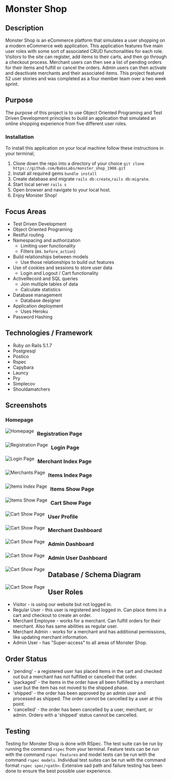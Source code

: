 # Monster Shop

## Description

Monster Shop is an eCommerce platform that simulates a user shopping on a modern eCommerce web application. This application features five main user roles with some sort of associated CRUD functionalities for each role. Visitors to the site can register, add items to their carts, and then go through a checkout process. Merchant users can then see a list of pending orders for their items and fulfill or cancel the orders. Admin users can then activate and deactivate merchants and their associated items. This project featured 52 user stories and was completed as a four member team over a two week sprint.

## Purpose

The purpose of this project is to use Object Oriented Programing and Test Driven Development principles to build an application that simulated an online shopping experience from five different user roles.

### Installation

To install this application on your local machine follow these instructions in your terminal;

1. Clone down the repo into a directory of your choice  `git clone https://github.com/BabsLabs/monster_shop_1908.git`
1. Install all required gems `bundle install`
1. Create database and migrate `rails db:create`,`rails db:migrate`.
1. Start local server `rails s`
1. Open browser and navigate to your local host.
1. Enjoy Monster Shop!

## Focus Areas
- Test Driven Development
- Object Oriented Programing
- Restful routing
- Namespacing and authorization
    - Limiting user functionality
    - Filters (ex. `before_action`)
- Build relationships between models
     - Use those relationships to build out features
- Use of cookies and sessions to store user data
    - Login and Logout / Cart functionality
- ActiveRecord and SQL queries
    - Join multiple tables of data
    - Calculate statistics
- Database management
    - Database designer
- Application deployment
    - Uses Heroku
- Password Hashing

## Technologies / Framework
- Ruby on Rails 5.1.7
- Postgresql
- Postico
- Rspec
- Capybara
- Launcy
- Pry
- Simplecov
- Shouldamatchers

## Screenshots

### Homepage

<img src="https://github.com/BabsLabs/monster_shop_1908-1/blob/master/app/assets/images/monster-shoppe-herokuapp-welcome.png?raw=true"
     alt="Homepage"
     style="float: left; margin-right: 10px;" />

### Registration Page

<img src="https://github.com/BabsLabs/monster_shop_1908-1/blob/master/app/assets/images/monster-shoppe-herokuapp-register.png?raw=true"
     alt="Registration Page"
     style="float: left; margin-right: 10px;" />

### Login Page

<img src="https://github.com/BabsLabs/monster_shop_1908-1/blob/master/app/assets/images/monster-shoppe-herokuapp-login.png?raw=true"
     alt="Login Page"
     style="float: left; margin-right: 10px;" />

### Merchant Index Page

<img src="https://github.com/BabsLabs/monster_shop_1908-1/blob/master/app/assets/images/monster-shoppe-herokuapp-merchants.png?raw=true"
     alt="Merchants Page"
     style="float: left; margin-right: 10px;" />

### Items Index Page

<img src="https://github.com/BabsLabs/monster_shop_1908-1/blob/master/app/assets/images/monster-shoppe-herokuapp-all-items.png?raw=true"
     alt="Items Index Page"
     style="float: left; margin-right: 10px;" />

### Items Show Page

<img src="https://github.com/BabsLabs/monster_shop_1908-1/blob/master/app/assets/images/monster-shoppe-herokuapp-item.png?raw=true"
     alt="Items Show Page"
     style="float: left; margin-right: 10px;" />

### Cart Show Page

<img src="https://github.com/BabsLabs/monster_shop_1908-1/blob/master/app/assets/images/monster-shoppe-herokuapp-cart.png"
     alt="Cart Show Page"
     style="float: left; margin-right: 10px;" />

### User Profile

<img src="https://github.com/BabsLabs/monster_shop_1908-1/blob/master/app/assets/images/monster-shoppe-herokuapp-profile.png?raw=true"
     alt="Cart Show Page"
     style="float: left; margin-right: 10px;" />

### Merchant Dashboard

<img src="https://github.com/BabsLabs/monster_shop_1908-1/blob/master/app/assets/images/monster-shoppe-herokuapp-merchant-dashboard.png?raw=true"
     alt="Cart Show Page"
     style="float: left; margin-right: 10px;" />

### Admin Dashboard

<img src="https://github.com/BabsLabs/monster_shop_1908-1/blob/master/app/assets/images/monster-shoppe-herokuapp-admin-dashboard.png?raw=true"
     alt="Cart Show Page"
     style="float: left; margin-right: 10px;" />

### Admin User Dashboard

<img src="https://github.com/BabsLabs/monster_shop_1908-1/blob/master/app/assets/images/monster-shoppe-herokuapp-admin-users.png"
     alt="Cart Show Page"
     style="float: left; margin-right: 10px;" />

## Database / Schema Diagram

<img src="https://github.com/BabsLabs/monster_shop_1908-1/blob/master/app/assets/images/Monster%20Shop%20Database%20Schema.png?raw=true"
     alt="Cart Show Page"
     style="float: left; margin-right: 10px;" />

## User Roles

- Visitor - is using our website but not logged in.
- Regular User - this user is registered and logged in. Can place items in a cart and checkout to create an order.
- Merchant Employee - works for a merchant. Can fulfill orders for their merchant. Also has same abilities as regular user.
- Merchant Admin - works for a merchant and has additional permissions, like updating merchant information.
- Admin User - has "Super-access" to all areas of Monster Shop.

## Order Status
- 'pending' - a registered user has placed items in the cart and checked out but a merchant has not fulfilled or cancelled that order.
- 'packaged' - the items in the order have all been fulfilled by a merchant user but the item has not moved to the shipped phase.
- 'shipped' - the order has been approved by an admin user and processed as shipped. The order cannot be cancelled by a user at this point.
- 'cancelled' - the order has been cancelled by a user, merchant, or admin. Orders with a 'shipped' status cannot be cancelled.


## Testing

Testing for Monster Shop is done with RSpec. The test suite can be run by running the command `rspec` from your terminal. Feature tests can be run with the command `rspec features` and model tests can be run with the command `rspec models`. Individual test suites can be run with the command format `rspec spec/<path>`. Extensive sad path and failure testing has been done to ensure the best possible user experience.